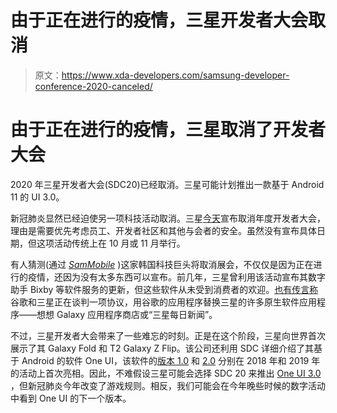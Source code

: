 # 由于正在进行的疫情，三星开发者大会取消

> 原文：<https://www.xda-developers.com/samsung-developer-conference-2020-canceled/>

# 由于正在进行的疫情，三星取消了开发者大会

2020 年三星开发者大会(SDC20)已经取消。三星可能计划推出一款基于 Android 11 的 UI 3.0。

新冠肺炎显然已经迫使另一项科技活动取消。三星[今天](https://shop-links.co/1723585575275561253)宣布取消年度开发者大会，理由是需要优先考虑员工、开发者社区和其他与会者的安全。虽然没有宣布具体日期，但这项活动传统上在 10 月或 11 月举行。

有人猜测(通过 [*SamMobile*](https://www.sammobile.com/news/samsung-considers-canceling-sdc-2020-over-more-coronavirus-fears/) )这家韩国科技巨头将取消展会，不仅仅是因为正在进行的疫情，还因为没有太多东西可以宣布。前几年，三星曾利用该活动宣布其数字助手 Bixby 等软件服务的更新，但这些软件从未受到消费者的欢迎。[也有传言称](https://www.xda-developers.com/google-reportedly-in-talks-for-deeper-search-integration-on-samsung-galaxy-smartphones/)谷歌和三星正在谈判一项协议，用谷歌的应用程序替换三星的许多原生软件应用程序——想想 Galaxy 应用程序商店或“三星每日新闻”。

不过，三星开发者大会带来了一些难忘的时刻。正是在这个阶段，三星向世界首次展示了其 Galaxy Fold 和 T2 Galaxy Z Flip。该公司还利用 SDC 详细介绍了其基于 Android 的软件 One UI，该软件的[版本 1.0](https://www.xda-developers.com/samsung-one-ui-android-pie-galaxy-s9-galaxy-note-9/) 和 [2.0](https://www.xda-developers.com/everything-announced-samsung-developer-conference-2019/) 分别在 2018 年和 2019 年的活动上首次亮相。因此，不难假设三星可能会选择 SDC 20 来推出 [One UI 3.0](https://www.xda-developers.com/one-ui-3-0-beta-galaxy-s20-samsung-android-11-update/) ，但新冠肺炎今年改变了游戏规则。相反，我们可能会在今年晚些时候的数字活动中看到 One UI 的下一个版本。
